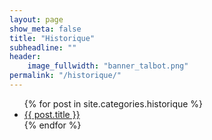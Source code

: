 ```yaml
---
layout: page
show_meta: false
title: "Historique"
subheadline: ""
header:
    image_fullwidth: "banner_talbot.png"
permalink: "/historique/"
---
```


<ul>
    {% for post in site.categories.historique %}
    <li><a href="{{ site.url }}{{ site.baseurl }}{{ post.url }}">{{ post.title }}</a></li>
    {% endfor %}
</ul>
